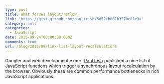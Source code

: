 ```yaml
---
type: post
title: What forces layout/reflow
link: 'https://gist.github.com/paulirish/5d52fb081b3570c81e3a'
category: null
categories:
  - JavaScript
date: 2015-09-24T00:00:00.000Z
comments: true
url: /blog/2015/09/link-list-layout-recalculations
---
```


Googler and web development expert [Paul Irish](https://twitter.com/paul_irish) published a nice list of JavaScript functions which trigger a synchronous layout recalculation by the browser. Obviously these are common performance bottlenecks in rich JavaScript applications.
